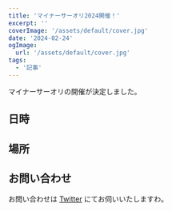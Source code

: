 ```yaml
---
title: 'マイナーサーオリ2024開催！'
excerpt: ''
coverImage: '/assets/default/cover.jpg'
date: '2024-02-24'
ogImage:
  url: '/assets/default/cover.jpg'
tags:
  - '記事'
---
```


マイナーサーオリの開催が決定しました。
## 日時


## 場所

## お問い合わせ
お問い合わせは [Twitter](https://twitter.com/handai_circle) にてお伺いいたしますわ。